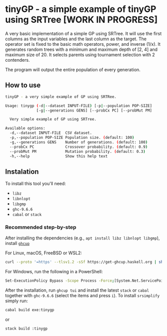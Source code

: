 # tinyGP - a simple example of tinyGP using SRTree [WORK IN PROGRESS]

A very basic implementation of a simple GP using SRTree. 
It will use the first columns as the input variables and the last column as the target. 
The operator set is fixed to the basic math operators, power, and inverse (1/x).
It generates random trees with a minimum and maximum depth of [2, 4] and maximum size of 20.
It selects parents using tournament selection with $2$ contenders.

The program will output the entire population of every generation.

## How to use 

```bash
tinyGP - a very simple example of GP using SRTRee.

Usage: tinygp (-d|--dataset INPUT-FILE) [-p|--population POP-SIZE] 
              [-g|--generations GENS] [--probCx PC] [--probMut PM]

  Very simple example of GP using SRTree.

Available options:
  -d,--dataset INPUT-FILE  CSV dataset.
  -p,--population POP-SIZE Population size. (default: 100)
  -g,--generations GENS    Number of generations. (default: 100)
  --probCx PC              Crossover probability. (default: 0.9)
  --probMut PM             Mutation probability. (default: 0.3)
  -h,--help                Show this help text

```

## Instalation

To install this tool you'll need:

- `libz`
- `libnlopt`
- `libgmp`
- `ghc-9.6.6`
- `cabal` or `stack`

### Recommended step-by-step 

After installing the dependencies (e.g., `apt install libz libnlopt libgmp`), install [`ghcup`](https://www.haskell.org/ghcup/#)

For Linux, macOS, FreeBSD or WSL2:

```bash 
curl --proto '=https' --tlsv1.2 -sSf https://get-ghcup.haskell.org | sh
```

For Windows, run the following in a PowerShell:

```bash
Set-ExecutionPolicy Bypass -Scope Process -Force;[System.Net.ServicePointManager]::SecurityProtocol = [System.Net.ServicePointManager]::SecurityProtocol -bor 3072; try { & ([ScriptBlock]::Create((Invoke-WebRequest https://www.haskell.org/ghcup/sh/bootstrap-haskell.ps1 -UseBasicParsing))) -Interactive -DisableCurl } catch { Write-Error $_ }
```

After the installation, run `ghcup tui` and install the latest `stack` or `cabal` together with `ghc-9.6.6` (select the items and press `i`).
To install `srsimplify` simply run:

```bash 
cabal build exe:tinygp 
```

or 

```bash 
stack build :tinygp 
```
